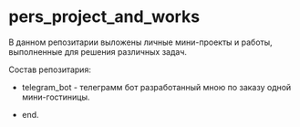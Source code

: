 # pers_project_and_works
 
В данном репозитарии выложены личные мини-проекты и работы, выполненные для решения различных задач.

Состав репозитария:

- telegram_bot - телеграмм бот разработанный мною по заказу одной мини-гостиницы.

- end.
